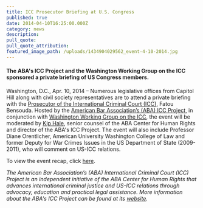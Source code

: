 ```yaml
---
title: ICC Prosecutor Briefing at U.S. Congress
published: true
date: 2014-04-10T16:25:00.000Z
category: news
description:
pull_quote:
pull_quote_attribution:
featured_image_path: /uploads/1434904029562_event-4-10-2014.jpg
---
```



#### The ABA's ICC Project and the Washington Working Group on the ICC sponsored a private briefing of US Congress members.

Washington, D.C., Apr. 10, 2014 – Numerous legislative offices from Capitol Hill along with civil society representatives are to attend a private briefing with the [Prosecutor of the International Criminal Court (ICC)](https://www.icc-cpi.int/about/otp?ln=en), Fatou Bensouda. Hosted by the [American Bar Association’s (ABA) ICC Project](https://www.aba-icc.org/), in conjunction with [Washington Working Group on the ICC](https://washingtonicc.org/), the event will be moderated by [Kip Hale](https://www.aba-icc.org/staff/kip-hale/), senior counsel of the ABA Center for Human Rights and director of the ABA's ICC Project. The event will also include Professor Diane Orentlicher, American University Washington College of Law and former Deputy for War Crimes Issues in the US Department of State (2009-2011), who will comment on US-ICC relations.

To view the event recap, click [here](https://www.international-criminal-justice-today.org/events/icc-prosecutor-briefing-at-us-congress/).

*The American Bar Association’s (ABA) International Criminal Court (ICC) Project is an independent initiative of the ABA Center for Human Rights that advances international criminal justice and US-ICC relations through advocacy, education and practical legal assistance. More information about the ABA's ICC Project can be found at its [website](https://www.aba-icc.org/).*